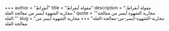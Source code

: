 +++
author = "أبقراط"
title = "مقولة أبقراط"
description = "مقولة أبقراط: محاربة الشهوة أيسر من معالجة العلة."
quote = '''محاربة الشهوة أيسر من معالجة العلة.'''
slug = "محاربة-الشهوة-أيسر-من-معالجة-العلة"
+++
محاربة الشهوة أيسر من معالجة العلة.
